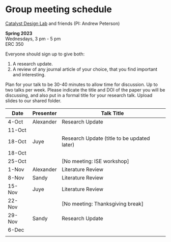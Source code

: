 # Group meeting schedule #
[Catalyst Design Lab](http://brown.edu/go/catalyst) and friends (PI: Andrew Peterson)

**Spring 2023**  
Wednesdays, 3 pm - 5 pm  
ERC 350

Everyone should sign up to give both:

1. A research update.
2. A review of any journal article of your choice, that you find important and interesting.

Plan for your talk to be 30-40 minutes to allow time for discussion. Up to two talks per week. Please indicate the title and DOI of the paper you will be discussing, and also put in a formal title for your research talk. Upload slides to our shared folder.


| Date   |   Presenter   |   Talk Title                                              |
| ------ | ------------- | --------------------------------------------------------- |
| 4-Oct  | Alexander     | Research Update                                           |
| 11-Oct |               |                                                           |
| 18-Oct | Juye          | Research Update (title to be updated later)               |
| 18-Oct |               |                                                           |
| 25-Oct |               | [No meeting: ISE workshop]                                |
| 1-Nov  | Alexander     | Literature Review                                         |
| 8-Nov  | Sandy         | Literature Review                                         |
| 15-Nov | Juye          | Literature Review                                         |
| 22-Nov |               | [No meeting: Thanksgiving break]                          |
| 29-Nov | Sandy         | Research Update                                           |
| 6-Dec  |               |                                                           |
                                                     |